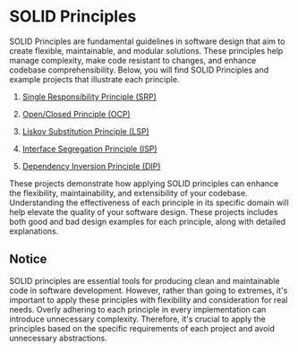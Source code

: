 # SOLID Principles

SOLID Principles are fundamental guidelines in software design that aim to create flexible, maintainable, and modular solutions. These principles help manage complexity, make code resistant to changes, and enhance codebase comprehensibility. Below, you will find SOLID Principles and example projects that illustrate each principle.


1. [Single Responsibility Principle (SRP)](https://github.com/SonmezCankurt/SolidPrinciples/tree/master/SingleResponsibilityPrinciple)

2. [Open/Closed Principle (OCP)](https://github.com/SonmezCankurt/SolidPrinciples/tree/master/OpenClosedPrinciple)

3. [Liskov Substitution Principle (LSP)](https://github.com/SonmezCankurt/SolidPrinciples/tree/master/LiskovSubstitutionPrinciple)

4. [Interface Segregation Principle (ISP)](https://github.com/SonmezCankurt/SolidPrinciples/tree/master/InterfaceSegregationPrinciple)

5. [Dependency Inversion Principle (DIP)](https://github.com/SonmezCankurt/SolidPrinciples/tree/master/DependencyInversionPrinciple)



These projects demonstrate how applying SOLID principles can enhance the flexibility, maintainability, and extensibility of your codebase. Understanding the effectiveness of each principle in its specific domain will help elevate the quality of your software design.
These projects includes both good and bad design examples for each principle, along with detailed explanations.

## Notice

SOLID principles are essential tools for producing clean and maintainable code in software development. However, rather than going to extremes, it's important to apply these principles with flexibility and consideration for real needs. Overly adhering to each principle in every implementation can introduce unnecessary complexity. Therefore, it's crucial to apply the principles based on the specific requirements of each project and avoid unnecessary abstractions. 
